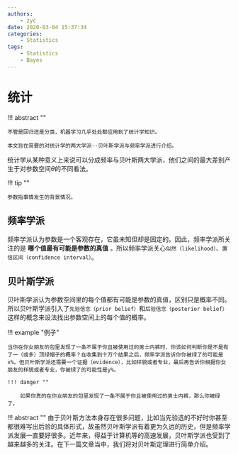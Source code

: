 ```yaml
---
authors:
    - zyc
date: 2020-03-04 15:37:34
categories:
    - Statistics
tags:
    - Statistics
    - Bayes
---
```


# 统计

!!! abstract ""

    不管是回归还是分类，机器学习几乎处处都应用到了统计学知识。

    本文旨在简要的对统计学的两大学派--贝叶斯学派与频率学派进行介绍。

统计学从某种意义上来说可以分成频率与贝叶斯两大学派，他们之间的最大差别产生于对参数空间$\theta$的不同看法。

!!! tip ""

    参数指事情发生的背景情况。

## 频率学派

频率学派认为参数是一个客观存在，它虽未知但却是固定的。因此，频率学派所关注的是 **哪个值最有可能是参数的真值** 。所以频率学派关心`似然（likelihood）`、`置信区间（confidence interval）`。

## 贝叶斯学派

贝叶斯学派认为参数空间里的每个值都有可能是参数的真值，区别只是概率不同。所以贝叶斯学派引入了`先验信念（prior belief）`和`后验信念（posterior belief）`这样的概念来设法找出参数空间上的每个值的概率。

!!! example "例子"

    当你在你女朋友的包里发现了一条不属于你且被使用过的男士内裤时，你该如何判断你是不是有了一（或多）顶绿帽子的概率？在收集到十万个结果之后，频率学派告诉你你被绿了的可能是x%。但贝叶斯学派还需要一个证据（evidence），比如样貌或者专业，最后再告诉你根据你女朋友的样貌或者专业，你被绿了的可能性是y%。

    !!! danger ""

        如果你真的在你女朋友的包里发现了一条不属于你且被使用过的男士内裤，那么你被绿了。

!!! abstract ""
    由于贝叶斯方法本身存在很多问题，比如当先验选的不好时你甚至都很难写出后验的具体形式，故虽然贝叶斯学派有着更为久远的历史，但是频率学派发展一直要好很多。近年来，得益于计算机等的高速发展，贝叶斯学派也受到了越来越多的关注。在下一篇文章当中，我们将对贝叶斯定理进行简单介绍。

